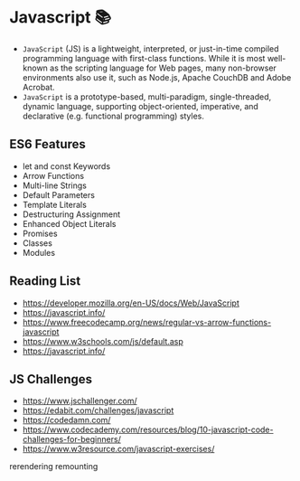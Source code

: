 # Javascript :books:
- `JavaScript` (JS) is a lightweight, interpreted, or just-in-time compiled programming language with first-class functions. While it is most well-known as the scripting language for Web pages, many non-browser environments also use it, such as Node.js, Apache CouchDB and Adobe Acrobat. 
- `JavaScript` is a prototype-based, multi-paradigm, single-threaded, dynamic language, supporting object-oriented, imperative, and declarative (e.g. functional programming) styles.

## ES6 Features
- let and const Keywords
- Arrow Functions
- Multi-line Strings
- Default Parameters
- Template Literals
- Destructuring Assignment
- Enhanced Object Literals
- Promises
- Classes
- Modules

## Reading List
- https://developer.mozilla.org/en-US/docs/Web/JavaScript
- https://javascript.info/
- https://www.freecodecamp.org/news/regular-vs-arrow-functions-javascript
- https://www.w3schools.com/js/default.asp
- https://javascript.info/


## JS Challenges
- https://www.jschallenger.com/
- https://edabit.com/challenges/javascript
- https://codedamn.com/
- https://www.codecademy.com/resources/blog/10-javascript-code-challenges-for-beginners/
- https://www.w3resource.com/javascript-exercises/


rerendering 
remounting